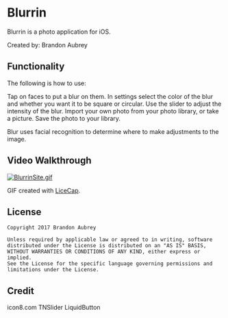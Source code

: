 # Blurrin

Blurrin is a photo application for iOS.

Created by: Brandon Aubrey

## Functionality

The following is how to use:

Tap on faces to put a blur on them.
In settings select the color of the blur and whether you want it to be square or circular.
Use the slider to adjust the intensity of the blur.
Import your own photo from your photo library, or take a picture.
Save the photo to your library.

Blur uses facial recognition to determine where to make adjustments to the image.

## Video Walkthrough 

[![BlurrinSite.gif](https://s17.postimg.org/e34y4d733/Blurrin_Site.gif)](https://postimg.org/image/5kvi010kb/)

GIF created with [LiceCap](http://www.cockos.com/licecap/).

## License

    Copyright 2017 Brandon Aubrey

    Unless required by applicable law or agreed to in writing, software
    distributed under the License is distributed on an "AS IS" BASIS,
    WITHOUT WARRANTIES OR CONDITIONS OF ANY KIND, either express or implied.
    See the License for the specific language governing permissions and
    limitations under the License.

## Credit
icon8.com
TNSlider
LiquidButton




